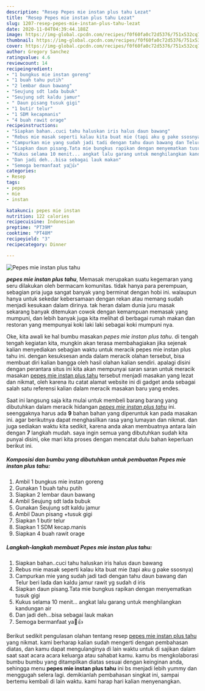 ```yaml
---
description: "Resep Pepes mie instan plus tahu Lezat"
title: "Resep Pepes mie instan plus tahu Lezat"
slug: 1207-resep-pepes-mie-instan-plus-tahu-lezat
date: 2020-11-04T04:39:44.188Z
image: https://img-global.cpcdn.com/recipes/f0f60fa0c72d5376/751x532cq70/pepes-mie-instan-plus-tahu-foto-resep-utama.jpg
thumbnail: https://img-global.cpcdn.com/recipes/f0f60fa0c72d5376/751x532cq70/pepes-mie-instan-plus-tahu-foto-resep-utama.jpg
cover: https://img-global.cpcdn.com/recipes/f0f60fa0c72d5376/751x532cq70/pepes-mie-instan-plus-tahu-foto-resep-utama.jpg
author: Gregory Sanchez
ratingvalue: 4.6
reviewcount: 14
recipeingredient:
- "1 bungkus mie instan goreng"
- "1 buah tahu putih"
- "2 lembar daun bawang"
- "Seujung sdt lada bubuk"
- "Seujung sdt kaldu jamur"
- " Daun pisang tusuk gigi"
- "1 butir telur"
- "1 SDM kecapmanis"
- "4 buah rawit orage"
recipeinstructions:
- "Siapkan bahan..cuci tahu haluskan iris halus daun bawang"
- "Rebus mie masak seperti kalau kita buat mie (tapi aku g pake ssosnya)"
- "Campurkan mie yang sudah jadi tadi dengan tahu daun bawang dan Telur beri lada dan kaldu jamur rawit yg sudah d iris"
- "Siapkan daun pisang.Tata mie bungkus rapikan dengan menyematkan tusuk gigi"
- "Kukus selama 10 menit... angkat lalu garang untuk menghilangkan kandungan air"
- "Dan jadi deh...bisa sebagai lauk makan"
- "Semoga bermanfaat ya🙏👍"
categories:
- Resep
tags:
- pepes
- mie
- instan

katakunci: pepes mie instan 
nutrition: 122 calories
recipecuisine: Indonesian
preptime: "PT39M"
cooktime: "PT48M"
recipeyield: "3"
recipecategory: Dinner

---
```



![Pepes mie instan plus tahu](https://img-global.cpcdn.com/recipes/f0f60fa0c72d5376/751x532cq70/pepes-mie-instan-plus-tahu-foto-resep-utama.jpg)

<b><i>pepes mie instan plus tahu</i></b>, Memasak merupakan suatu kegemaran yang seru dilakukan oleh bermacam komunitas. tidak hanya para perempuan, sebagian pria juga sangat banyak yang berminat dengan hobi ini. walaupun hanya untuk sekedar kebersamaan dengan rekan atau memang sudah menjadi kesukaan dalam dirinya. tak heran dalam dunia juru masak sekarang banyak ditemukan cowok dengan kemampuan memasak yang mumpuni, dan lebih banyak juga kita melihat di berbagai rumah makan dan restoran yang mempunyai koki laki laki sebagai koki mumpuni nya.

Oke, kita awali ke hal bumbu masakan <i>pepes mie instan plus tahu</i>. di tengah tengah kegiatan kita, mungkin akan terasa membahagiakan jika sejenak kalian menyediakan sebagian waktu untuk meracik pepes mie instan plus tahu ini. dengan kesuksesan anda dalam meracik olahan tersebut, bisa membuat diri kalian bangga oleh hasil olahan kalian sendiri. apalagi disini dengan perantara situs ini kita akan mempunyai saran saran untuk meracik masakan <u>pepes mie instan plus tahu</u> tersebut menjadi masakan yang lezat dan nikmat, oleh karena itu catat alamat website ini di gadget anda sebagai salah satu referensi kalian dalam meracik masakan baru yang endes.




Saat ini langsung saja kita mulai untuk membeli barang barang yang dibutuhkan dalam meracik hidangan <u><i>pepes mie instan plus tahu</i></u> ini. seenggaknya harus ada <b>9</b> bahan bahan yang diperuntuk kan pada masakan ini. agar berikutnya dapat menghasilkan rasa yang lumayan dan nikmat. dan juga sediakan waktu kita sedikit, karena anda akan membuatnya antara lain dengan <b>7</b> langkah mudah. saya ingin semua yang dibutuhkan sudah kita punyai disini, oke mari kita proses dengan mencatat dulu bahan keperluan berikut ini.

<!--inarticleads1-->

##### Komposisi dan bumbu yang dibutuhkan untuk pembuatan Pepes mie instan plus tahu:

1. Ambil 1 bungkus mie instan goreng
1. Gunakan 1 buah tahu putih
1. Siapkan 2 lembar daun bawang
1. Ambil Seujung sdt lada bubuk
1. Gunakan Seujung sdt kaldu jamur
1. Ambil  Daun pisang +tusuk gigi
1. Siapkan 1 butir telur
1. Siapkan 1 SDM kecap.manis
1. Siapkan 4 buah rawit orage




<!--inarticleads2-->

##### Langkah-langkah membuat Pepes mie instan plus tahu:

1. Siapkan bahan..cuci tahu haluskan iris halus daun bawang
1. Rebus mie masak seperti kalau kita buat mie (tapi aku g pake ssosnya)
1. Campurkan mie yang sudah jadi tadi dengan tahu daun bawang dan Telur beri lada dan kaldu jamur rawit yg sudah d iris
1. Siapkan daun pisang.Tata mie bungkus rapikan dengan menyematkan tusuk gigi
1. Kukus selama 10 menit... angkat lalu garang untuk menghilangkan kandungan air
1. Dan jadi deh...bisa sebagai lauk makan
1. Semoga bermanfaat ya🙏👍




Berikut sedikit pengulasan olahan tentang resep <u>pepes mie instan plus tahu</u> yang nikmat. kami berharap kalian sudah mengerti dengan pembahasan diatas, dan kamu dapat mengulanginya di lain waktu untuk di sajikan dalam saat saat acara acara keluarga atau sahabat kamu. kamu bs mengkolaborasi bumbu bumbu yang ditampilkan diatas sesuai dengan keinginan anda, sehingga menu <b>pepes mie instan plus tahu</b> ini bs menjadi lebih yummy dan menggugah selera lagi. demikianlah pembahasan singkat ini, sampai bertemu kembali di lain waktu. kami harap hari kalian menyenangkan.
